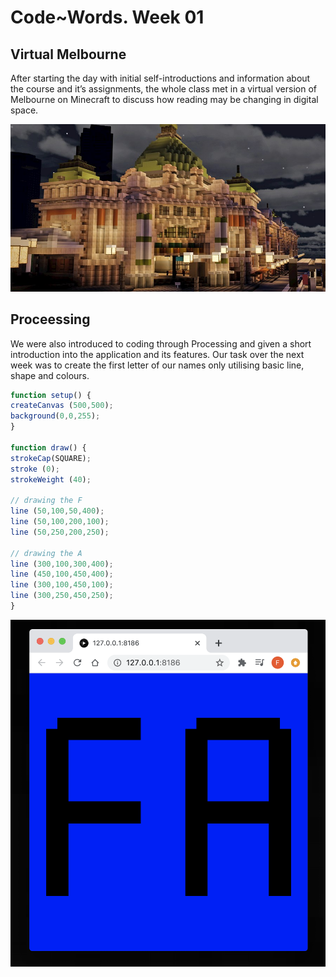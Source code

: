 # Code~Words. Week 01
## Virtual Melbourne 
After starting the day with initial self-introductions and information about the course and it’s assignments, the whole class met in a virtual version of Melbourne on Minecraft to discuss how reading may be changing in digital space. 

![](_0a4d4194-b830-48e8-af68-69cf943c9883.preview.jpg)

## Proceessing
We were also introduced to coding through Processing and given a short introduction into the application and its features. Our task over the next week was to create the first letter of our names only utilising basic line, shape and colours.

```javascript 
function setup() {
createCanvas (500,500);
background(0,0,255);
}

function draw() {
strokeCap(SQUARE); 
stroke (0);
strokeWeight (40);

// drawing the F
line (50,100,50,400);
line (50,100,200,100);
line (50,250,200,250);

// drawing the A
line (300,100,300,400);
line (450,100,450,400);
line (300,100,450,100);
line (300,250,450,250);
}
```
![](InitialSketch.png)
